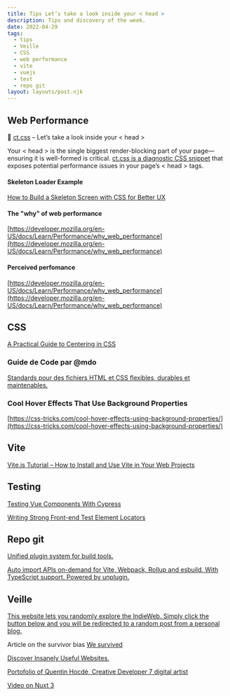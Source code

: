 ```yaml
---
title: Tips Let’s take a look inside your < head >
description: Tips and discovery of the week.
date: 2022-04-29
tags:
  - tips
  - Veille
  - CSS
  - web performance
  - vite
  - vuejs
  - test
  - repo git
layout: layouts/post.njk
---
```


## Web Performance

🧠 [ct.css](https://csswizardry.com/ct/) – Let’s take a look inside your < head >

Your < head > is the single biggest render-blocking part of your page—ensuring it is well-formed is critical. [ct.css is a diagnostic CSS snippet](https://github.com/csswizardry/ct/blob/master/ct.css) that exposes potential performance issues in your page’s < head > tags.

#### Skeleton Loader Example
[How to Build a Skeleton Screen with CSS for Better UX](https://www.freecodecamp.org/news/how-to-build-skeleton-screens-using-css-for-better-user-experience/)

#### The "why" of web performance

[https://developer.mozilla.org/en-US/docs/Learn/Performance/why_web_performance](https://developer.mozilla.org/en-US/docs/Learn/Performance/why_web_performance)

#### Perceived perfomance
[https://developer.mozilla.org/en-US/docs/Learn/Performance/why_web_performance](https://developer.mozilla.org/en-US/docs/Learn/Performance/why_web_performance)

## CSS

[A Practical Guide to Centering in CSS](https://stackdiary.com/centering-in-css/)

### Guide de Code par @mdo
[Standards pour des fichiers HTML et CSS flexibles, durables et maintenables.](pixelastic.github.io/code-guide/)

### Cool Hover Effects That Use Background Properties
[https://css-tricks.com/cool-hover-effects-using-background-properties/](https://css-tricks.com/cool-hover-effects-using-background-properties/)

## Vite
[Vite.js Tutorial – How to Install and Use Vite in Your Web Projects](https://www.freecodecamp.org/news/get-started-with-vite/)

## Testing
[Testing Vue Components With Cypress ](https://css-tricks.com/testing-vue-components-with-cypress/)

[Writing Strong Front-end Test Element Locators](https://css-tricks.com/front-end-test-element-locators/)

## Repo git

[Unified plugin system for build tools.](https://github.com/unjs/unplugin)

[Auto import APIs on-demand for Vite, Webpack, Rollup and esbuild. With TypeScript support. Powered by unplugin.](https://github.com/antfu/unplugin-auto-import)

## Veille

[This website lets you randomly explore the IndieWeb. Simply click the button below and you will be redirected to a random post from a personal blog.](https://indieblog.page/)

Article on the survivor bias [We survived](https://ianbetteridge.com/2022/04/03/we-survived/)

[Discover Insanely Useful Websites.](https://www.insanelyusefulwebsites.com/)

[Portofolio of Quentin Hocdé, Creative Developer 7 digital artist](http://quentinhocde.com/)

[Video on Nuxt 3](https://www.youtube.com/watch?v=noq-ZHTD2Cg)
